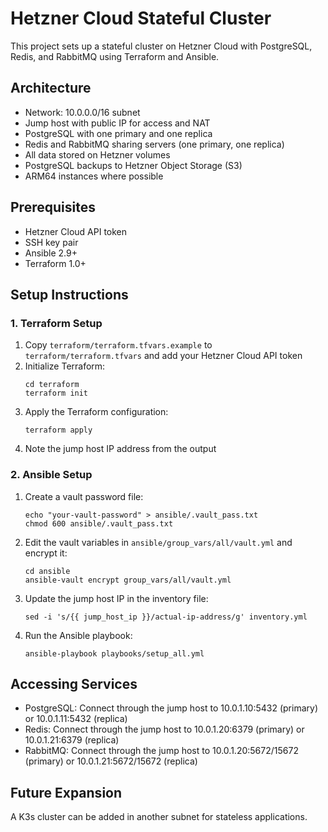 # Hetzner Cloud Stateful Cluster

This project sets up a stateful cluster on Hetzner Cloud with PostgreSQL, Redis, and RabbitMQ using Terraform and Ansible.

## Architecture

- Network: 10.0.0.0/16 subnet
- Jump host with public IP for access and NAT
- PostgreSQL with one primary and one replica
- Redis and RabbitMQ sharing servers (one primary, one replica)
- All data stored on Hetzner volumes
- PostgreSQL backups to Hetzner Object Storage (S3)
- ARM64 instances where possible

## Prerequisites

- Hetzner Cloud API token
- SSH key pair
- Ansible 2.9+
- Terraform 1.0+

## Setup Instructions

### 1. Terraform Setup

1. Copy `terraform/terraform.tfvars.example` to `terraform/terraform.tfvars` and add your Hetzner Cloud API token
2. Initialize Terraform:
   ```
   cd terraform
   terraform init
   ```
3. Apply the Terraform configuration:
   ```
   terraform apply
   ```
4. Note the jump host IP address from the output

### 2. Ansible Setup

1. Create a vault password file:
   ```
   echo "your-vault-password" > ansible/.vault_pass.txt
   chmod 600 ansible/.vault_pass.txt
   ```
2. Edit the vault variables in `ansible/group_vars/all/vault.yml` and encrypt it:
   ```
   cd ansible
   ansible-vault encrypt group_vars/all/vault.yml
   ```
3. Update the jump host IP in the inventory file:
   ```
   sed -i 's/{{ jump_host_ip }}/actual-ip-address/g' inventory.yml
   ```
4. Run the Ansible playbook:
   ```
   ansible-playbook playbooks/setup_all.yml
   ```

## Accessing Services

- PostgreSQL: Connect through the jump host to 10.0.1.10:5432 (primary) or 10.0.1.11:5432 (replica)
- Redis: Connect through the jump host to 10.0.1.20:6379 (primary) or 10.0.1.21:6379 (replica)
- RabbitMQ: Connect through the jump host to 10.0.1.20:5672/15672 (primary) or 10.0.1.21:5672/15672 (replica)

## Future Expansion

A K3s cluster can be added in another subnet for stateless applications.

